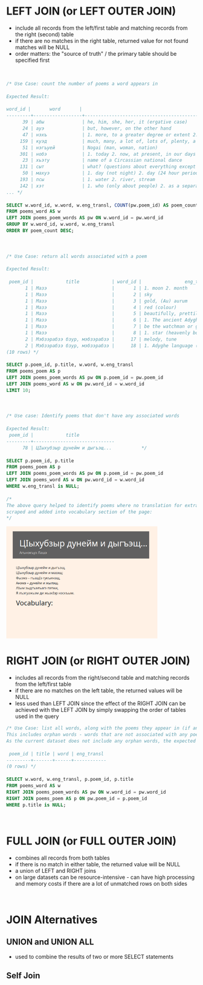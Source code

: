 #  LEFT JOIN (or LEFT OUTER JOIN)

- include all records from the left/first table and matching records from the right (second) table
- if there are no matches in the right table, returned value for not found matches will be NULL
- order matters: the "source of truth" / the primary table should be specified first

<br>

```sql
/* Use Case: count the number of poems a word appears in

Expected Result:

word_id |       word       |                                                                                                            eng_transl                                                                                                             | poem_count 
---------+------------------+-----------------------------------------------------------------------------------------------------------------------------------------------------------------------------------------------------------------------------------+------------
      39 | абы              | he, him, she, her, it (ergative case)                                                                                                                                                                                             |         18
      24 | ауэ              | but, however, on the other hand                                                                                                                                                                                                   |         14
      47 | нэхъ             | 1. more, to a greater degree or extent 2. except, unless, perhaps, maybe, only                                                                                                                                                    |         13
     159 | куэд             | much, many, a lot of, lots of, plenty, a number of; plural                                                                                                                                                                        |         10
      51 | нэгъуей          | Nogai (man, woman, nation)                                                                                                                                                                                                        |         10
     301 | нобэ             | 1. today 2. now, at present, in our days                                                                                                                                                                                          |          9
      23 | хьэту            | name of a Circassian national dance                                                                                                                                                                                               |          8
     131 | сыт              | what? (questions about everything except people)                                                                                                                                                                                  |          7
      50 | махуэ            | 1. day (not night) 2. day (24 hour period) 3. day, date (of the month)                                                                                                                                                            |          7
     193 | псы              | 1. water 2. river, stream                                                                                                                                                                                                         |          7
     142 | хэт              | 1. who (only about people) 2. as a separator                                                                                                                                                                                      |          7
... */

SELECT w.word_id, w.word, w.eng_transl, COUNT(pw.poem_id) AS poem_count
FROM poems_word AS w
LEFT JOIN poems_poem_words AS pw ON w.word_id = pw.word_id
GROUP BY w.word_id, w.word, w.eng_transl
ORDER BY poem_count DESC;



/* Use Case: return all words associated with a poem

Expected Result:

 poem_id |            title            | word_id |                eng_transl                                                      
       1 | Мазэ                        |       1 | 1. moon 2. month
       1 | Мазэ                        |       2 | sky
       1 | Мазэ                        |       3 | gold, (Au) aurum
       1 | Мазэ                        |       4 | red (colour)
       1 | Мазэ                        |       5 | beautifully, prettily, attractively, well
       1 | Мазэ                        |       6 | 1. The ancient Adyghes" (Circassians") dieties, gods 2. Allah
       1 | Мазэ                        |       7 | be the watchman or guard
       1 | Мазэ                        |       8 | 1. star (heavenly body) 2. star (geometric figure ...
       2 | Мэбзэрабзэ бзур, мэбзэрабзэ |      17 | melody, tune
       2 | Мэбзэрабзэ бзур, мэбзэрабзэ |      18 | 1. Adyghe language (of the Kabardians, Cherkesses ...
(10 rows) */

SELECT p.poem_id, p.title, w.word, w.eng_transl
FROM poems_poem AS p
LEFT JOIN poems_poem_words AS pw ON p.poem_id = pw.poem_id
LEFT JOIN poems_word AS w ON pw.word_id = w.word_id
LIMIT 10;



/* Use case: Identify poems that don't have any associated words

Expected Result:
 poem_id |            title             
---------+------------------------------
      78 | ЦIыхубзыр дунейм и дыгъэщ...           */

SELECT p.poem_id, p.title
FROM poems_poem AS p
LEFT JOIN poems_poem_words AS pw ON p.poem_id = pw.poem_id
LEFT JOIN poems_word AS w ON pw.word_id = w.word_id
WHERE w.eng_transl is NULL;

/*
The above query helped to identify poems where no translation for extracted words could be
scraped and added into vocabulary section of the page:
*/
```
<img src="https://github.com/kkumyk/python-and-sql-for-data-engineering/blob/main/SQL/_doc/missing_vocabulary.png" width=400 hight=500>

</br>

# RIGHT JOIN (or RIGHT OUTER JOIN)
- includes all records from the right/second table and matching records from the left/first table
- if there are no matches on the left table, the returned values will be NULL
- less used than LEFT JOIN since the effect of the RIGHT JOIN can be achieved with the LEFT JOIN by simply swapping the order of tables used in the query

```sql
/* Use Case: list all words, along with the poems they appear in (if any).
This includes orphan words - words that are not associated with any poem.
As the current dataset does not include any orphan words, the expected result will be:

 poem_id | title | word | eng_transl 
---------+-------+------+------------
(0 rows) */

SELECT w.word, w.eng_transl, p.poem_id, p.title
FROM poems_word AS w
RIGHT JOIN poems_poem_words AS pw ON w.word_id = pw.word_id
RIGHT JOIN poems_poem AS p ON pw.poem_id = p.poem_id
WHERE p.title is NULL;
```
</br>

# FULL JOIN (or FULL OUTER JOIN)
- combines all records from both tables
- if there is no match in either table, the returned value will be NULL
- a union of LEFT and RIGHT joins
- on large datasets can be resource-intensive - can have high processing and memory costs if there are a lot of unmatched rows on both sides


</br>

# JOIN Alternatives

## UNION and UNION ALL
- used to combine the results of two or more SELECT statements

## Self Join